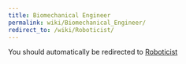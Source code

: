 ```yaml
---
title: Biomechanical Engineer
permalink: wiki/Biomechanical_Engineer/
redirect_to: /wiki/Roboticist/
---
```


You should automatically be redirected to [Roboticist](/wiki/Roboticist/)
